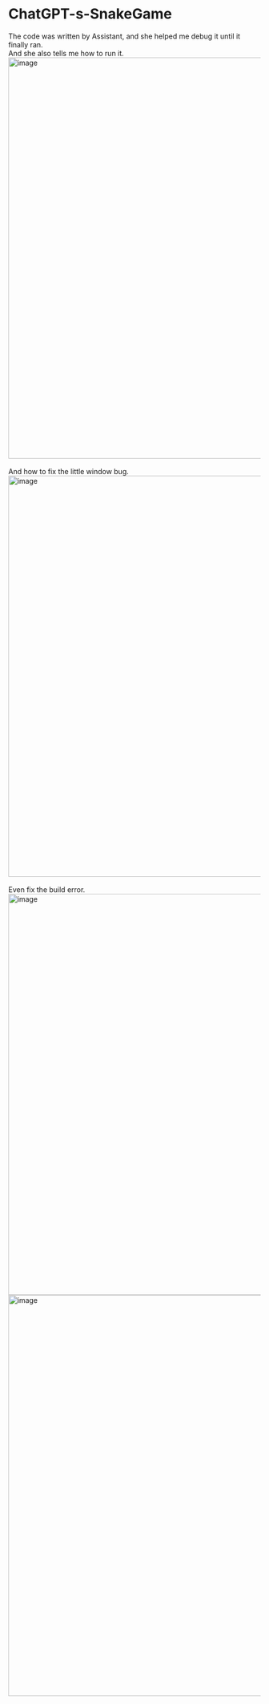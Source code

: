 # ChatGPT-s-SnakeGame
The code was written by Assistant, and she helped me debug it until it finally ran.<br>
And she also tells me how to run it.<br>
<img width="800" alt="image" src="https://user-images.githubusercontent.com/11484312/206135860-34cf41d8-46b1-43cd-8da4-c55c185c14ba.png"><br><br>
And how to fix the little window bug.<br>
<img width="800" alt="image" src="https://user-images.githubusercontent.com/11484312/206134725-6e3441f7-434a-4dd7-802b-f3a15fb922da.png"><br><br>
Even fix the build error.<br>
<img width="800" alt="image" src="https://user-images.githubusercontent.com/11484312/206134724-afd12584-6341-4dd3-889c-1a1edec4793d.png"><br>
<img width="800" alt="image" src="https://user-images.githubusercontent.com/11484312/206136039-efd8bc9b-06f1-4204-a73f-2958e1c2312a.png"><br>
